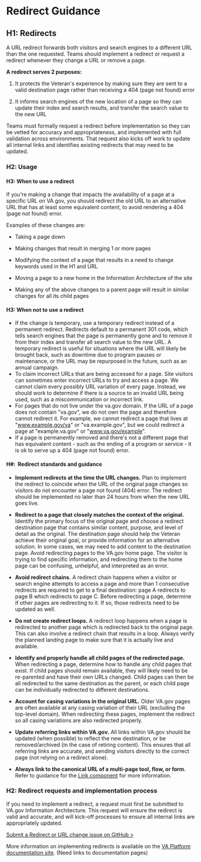 # Redirect Guidance

## H1: Redirects

A URL redirect forwards both visitors and search engines to a different URL than the one requested. Teams should implement a redirect or request a redirect whenever they change a URL or remove a page. 

**A redirect serves 2 purposes:**
1.  It protects the Veteran's experience by making sure they are sent to a valid destination page rather than receiving a 404 (page not found) error

2.  It informs search engines of the new location of a page so they can update their index and search results, and transfer the search value to the new URL

Teams must formally request a redirect before implementation so they can be vetted for accuracy and appropriateness, and implemented with full validation across environments. That request also kicks off work to update all internal links and identifies existing redirects that may need to be updated.

### H2: Usage

#### H3: When to use a redirect

If you're making a change that impacts the availability of a page at a specific URL on VA.gov, you should redirect the old URL to an alternative URL that has at least some equivalent content, to avoid rendering a 404 (page not found) error.

Examples of these changes are:

-   Taking a page down 

-   Making changes that result in merging 1 or more pages

-   Modifying the context of a page that results in a need to change keywords used in the H1 and URL

-   Moving a page to a new home in the Information Architecture of the site

-   Making any of the above changes to a parent page will result in similar changes for all its child pages

#### H3: When not to use a redirect

- If the change is temporary, use a temporary redirect instead of a permanent redirect.  Redirects default to a permanent 301 code, which tells search engines that the page is permanently gone and to remove it from their index and transfer all search value to the new URL. A temporary redirect is useful for situations where the URL will likely be brought back, such as downtime due to program pauses or maintenance, or the URL may be repurposed in the future, such as an annual campaign.
- To claim incorrect URLs that are being accessed for a page.  Site visitors can sometimes enter incorrect URLs to try and access a page. We cannot claim every possibly URL variation of every page. Instead, we should work to determine if there is a source to an invalid URL being used, such as a miscommunication or incorrect link.
- For pages that do not live under the va.gov domain.  If the URL of a page does not contain "va.gov", we do not own the page and therefore cannot redirect it. For example, we cannot redirect a page that lives at "www.example.gov/va" or "va.example.gov", but we could redirect a page at "example.va.gov" or "www.va.gov/example".
- If a page is permanently removed and there's not a different page that has equivalent content - such as the ending of a program or service - it is ok to serve up a 404 (page not found) error.  

#### H#:  Redirect standards and guidance

- **Implement redirects at the time the URL changes.** Plan to implement the redirect to coincide when the URL of the original page changes so visitors do not encounter a page not found (404) error. The redirect should be implemented no later than 24 hours from when the new URL goes live.

- **Redirect to a page that closely matches the context of the original.** Identify the primary focus of the original page and choose a redirect destination page that contains similar content, purpose, and level of detail as the original. The destination page should help the Veteran achieve their original goal, or provide information for an alternative solution. In some cases, we may need to add content to the destination page. Avoid redirecting pages to the VA.gov home page. The visitor is trying to find specific information, and redirecting them to the home page can be confusing, unhelpful, and interpreted as an error. 

- **Avoid redirect chains.** A redirect chain happens when a visitor or search engine attempts to access a page and more than 1 consecutive redirects are required to get to a final destination: page A redirects to page B which redirects to page C. Before redirecting a page, determine if other pages are redirecting to it. If so, those redirects need to be updated as well. 

- **Do not create redirect loops.** A redirect loop happens when a page is redirected to another page which is redirected back to the original page. This can also involve a redirect chain that results in a loop. Always verify the planned landing page to make sure that it is actually live and available.

- **Identify and properly handle all child pages of the redirected page.** When redirecting a page, determine how to handle any child pages that exist. If child pages should remain available, they will likely need to be re-parented and have their own URLs changed.  Child pages can then be all redirected to the same destination as the parent, or each child page can be individually redirected to different destinations.

- **Account for casing variations in the original URL.** Older VA.gov pages are often available at any casing variation of their URL (excluding the top-level domain). When redirecting these pages, implement the redirect so all casing variations are also redirected properly. 

- **Update referring links within VA.gov.** All links within VA.gov should be updated (when possible) to reflect the new destination, or be removed/archived (in the case of retiring content). This ensures that all referring links are accurate, and sending visitors directly to the correct page (not relying on a redirect alone).

- **Always link to the canonical URL of a multi-page tool, flow, or form.** Refer to guidance for the [Link component](https://design.va.gov/components/link/) for more information.


### H2: Redirect requests and implementation process

If you need to implement a redirect, a request must first be submitted to VA.gov Information Architecture.  This request will ensure the redirect is valid and accurate, and will kick-off processes to ensure all internal links are appropriately updated. 

[Submit a Redirect or URL change issue on GitHub > ](https://github.com/department-of-veterans-affairs/va.gov-team/issues/new/choose)

More information on implementing redirects is available on the [VA Platform documentation site](https://depo-platform-documentation.scrollhelp.site/developer-docs/).
(Need links to documentation pages)
